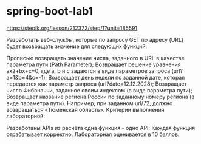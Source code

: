 # spring-boot-lab1
https://stepik.org/lesson/212372/step/1?unit=185591

Разработать веб-службы, которые по запросу GET по адресу (URL) будет возвращать значение для следующих функций:

Прописью возвращать значение числа, заданного в URL в качестве параметра пути (Path Parameter);
Возвращает решение уравнения ax2+bx+c=0, где a, b и c задаются в виде параметров запроса (url?a=1&b=4&c=-1);
Возвращает день недели по заданной дате, которая передается как параметр запроса (url?date=12.12.2028);
Возвращает число Фибоначчи, заданное своим индексом (в виде параметра пути);
Возвращает название региона России по заданному номеру региона (в виде параметра пути). Например, при заданном url/72, должно возвращаться «Тюменская область».
Критерии выполнения лабораторной:

Разработаны APIs из расчёта одна функция - одно API;
Каждая функция отрабатывает корректно.
Лабораторная оценивается в 10 баллов.